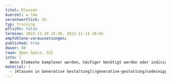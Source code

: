 ```yaml
---
titel: Klassen
kuerzel: w-lmw
verantwortlich: sh
typ: training
pflicht: false
termine: 2022-11-10 15:30, 2022-11-14 10:45
empfohlene-voraussetzungen:
published: true
dauer: 60
raum: Open Space, S22
info: |
  Wenn Elemente komplexer werden, häufiger benötigt werden oder individuelle Eigenschaften haben, dann lohnt sich der Einsatz von Klassen. Die Idee ist dabei, dass man mit Hilfe der Klasse eine Art Muster oder Template erzeugt und dieses Muster dann beliebig oft nutzen, also instanzieren kann. Eine Instanz einer Klasse ist ein Objekt.
material: |
  - [Klassen in Generative Gestaltung](/generative-gestaltung/codesnippets/klassen/)
---
```





